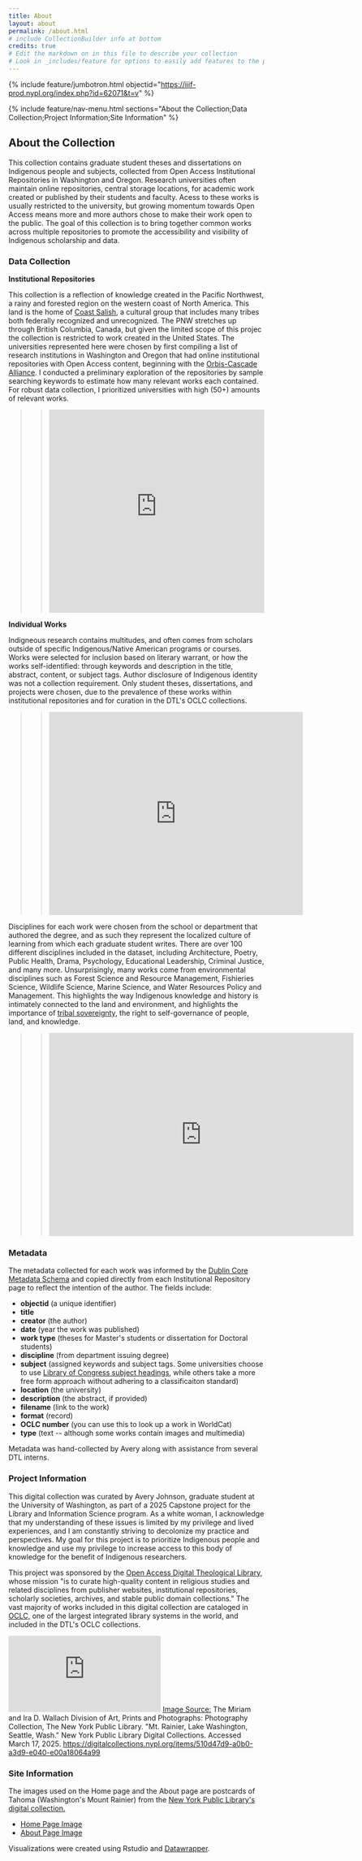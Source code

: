 ```yaml
---
title: About
layout: about
permalink: /about.html
# include CollectionBuilder info at bottom
credits: true
# Edit the markdown on in this file to describe your collection
# Look in _includes/feature for options to easily add features to the page
---
```


{% include feature/jumbotron.html objectid="https://iiif-prod.nypl.org/index.php?id=62071&t=v" %}

{% include feature/nav-menu.html sections="About the Collection;Data Collection;Project Information;Site Information" %}

## About the Collection
This collection contains graduate student theses and dissertations on Indigenous people and subjects, collected from Open Access Institutional Repositories in Washington and Oregon. Research universities often maintain online repositories, central storage locations, for academic work created or published by their students and faculty. Acess to these works is usually restricted to the university, but growing momentum towards Open Access means more and more authors chose to make their work open to the public. The goal of this collection is to bring together common works across multiple repositories to promote the accessibility and visibility of Indigenous scholarship and data. 


### Data Collection
**Institutional Repositories**

This collection is a reflection of knowledge created in the Pacific Northwest, a rainy and forested region on the western coast of North America. This land is the home of [Coast Salish](https://www.psrc.org/about-us/tribes), a cultural group that includes many tribes both federally recognized and unrecognized. The PNW stretches up through British Columbia, Canada, but given the limited scope of this projec the collection is restricted to work created in the United States.
The universities represented here were chosen by first compiling a list of research institutions in Washington and Oregon that had online institutional repositories with Open Access content, beginning with the [Orbis-Cascade Alliance](https://www.orbiscascade.org/about/members/). I conducted a preliminary exploration of the repositories by sample searching keywords to estimate how many relevant works each contained. For robust data collection, I prioritized universities with high (50+) amounts of relevant works.


>> <iframe title="Number of Works by University" aria-label="Pie Chart" id="datawrapper-chart-xpNTB" src="https://datawrapper.dwcdn.net/xpNTB/6/" scrolling="no" frameborder="0" style="width: 0; min-width: 100% !important; border: none;" height="400" data-external="1"></iframe><script type="text/javascript">!function(){"use strict";window.addEventListener("message",(function(a){if(void 0!==a.data["datawrapper-height"]){var e=document.querySelectorAll("iframe");for(var t in a.data["datawrapper-height"])for(var r,i=0;r=e[i];i++)if(r.contentWindow===a.source){var d=a.data["datawrapper-height"][t]+"px";r.style.height=d}}}))}();</script>



**Individual Works**

Indigneous research contains multitudes, and often comes from scholars outside of specific Indigenous/Native American programs or courses. Works were selected for inclusion based on literary warrant, or how the works self-identified: through keywords and description in the title, abstract, content, or subject tags. Author disclosure of Indigenous identity was not a collection requirement. Only student theses, dissertations, and projects were chosen, due to the prevalence of these works within institutional repositories and for curation in the DTL's OCLC collections.

>> <iframe title="Indigenous Knowledge is Interdisciplinary  " aria-label="Bar Chart" id="datawrapper-chart-a84Dh" src="https://datawrapper.dwcdn.net/a84Dh/9/" scrolling="no" frameborder="0" style="border: none;" width="500" height="400" data-external="1"></iframe>
 
Disciplines for each work were chosen from the school or department that authored the degree, and as such they represent the localized culture of learning from which each graduate student writes. There are over 100 different disciplines included in the dataset, including Architecture, Poetry, Public Health, Drama, Psychology, Educational Leadership, Criminal Justice, and many more. 
Unsurprisingly, many works come from environmental disciplines such as Forest Science and Resource Management, Fishieries Science, Wildlife Science, Marine Science, and Water Resources Policy and Management. This highlights the way Indigenous knowledge and history is intimately connected to the land and environment, and highlights the importance of [tribal sovereignty](https://archive.ncai.org/about-tribes), the right to self-governance of people, land, and knowledge. 

>> <iframe title="Land and Nature Research" aria-label="Table" id="datawrapper-chart-mGuE2" src="https://datawrapper.dwcdn.net/mGuE2/1/" scrolling="no" frameborder="0" style="border: none;" width="600" height="400" data-external="1"></iframe>

### Metadata
The metadata collected for each work was informed by the [Dublin Core Metadata Schema](https://www.dublincore.org/about/) and copied directly from each Institutional Repository page to reflect the intention of the author.
The fields include:
- **objectid** (a unique identifier)
- **title**
- **creator** (the author)
- **date** (year the work was published)
- **work type** (theses for Master's students or dissertation for Doctoral students)
- **discipline** (from department issuing degree)
- **subject** (assigned keywords and subject tags. Some universities choose to use [Library of Congress subject headings](https://en.wikipedia.org/wiki/Library_of_Congress_Subject_Headings), while others take a more free form approach without adhering to a classificaiton standard)
- **location** (the university)
- **description** (the abstract, if provided)
- **filename** (link to the work)
- **format** (record)
- **OCLC number** (you can use this to look up a work in WorldCat)
- **type** (text -- although some works contain images and multimedia)

Metadata was hand-collected by Avery along with assistance from several DTL interns.



### Project Information 

This digital collection was curated by Avery Johnson, graduate student at the University of Washington, as part of a 2025 Capstone project for the Library and Information Science program. As a white woman, I acknowledge that my understanding of these issues is limited by my privilege and lived experiences, and I am constantly striving to decolonize my practice and perspectives. My goal for this project is to prioritize Indigenous people and knowledge and use my privilege to increase access to this body of knowledge for the benefit of Indigenous researchers.

This project was sponsored by the [Open Access Digital Theological Library,](https://libguides.thedtl.org/oadtl/about) whose mission "is to curate high-quality content in religious studies and related disciplines from publisher websites, institutional repositories, scholarly societies, archives, and stable public domain collections." The vast majority of works included in this digital collection are cataloged in [OCLC,](https://www.oclc.org/en/worldcat.html) one of the largest integrated library systems in the world, and included in the DTL's OCLC collections.


![Postcard of Tahoma/Mount Rainier and Lake Washington, Seattle](https://iiif-prod.nypl.org/index.php?id=68896&t=g) 
[Image Source:](https://digitalcollections.nypl.org/items/510d47d9-a0b0-a3d9-e040-e00a18064a99) The Miriam and Ira D. Wallach Division of Art, Prints and Photographs: Photography Collection, The New York Public Library. "Mt. Rainier, Lake Washington, Seattle, Wash." New York Public Library Digital Collections. Accessed March 17, 2025. https://digitalcollections.nypl.org/items/510d47d9-a0b0-a3d9-e040-e00a18064a99


### Site Information
The images used on the Home page and the About page are postcards of Tahoma (Washington's Mount Rainier) from the [New York Public Library's digital collection.](https://digitalcollections.nypl.org/)

- [Home Page Image](https://digitalcollections.nypl.org/items/510d47d9-9a77-a3d9-e040-e00a18064a99)
- [About Page Image](https://digitalcollections.nypl.org/items/510d47d9-9b63-a3d9-e040-e00a18064a99) 

Visualizations were created using Rstudio and [Datawrapper](https://www.datawrapper.de/).
